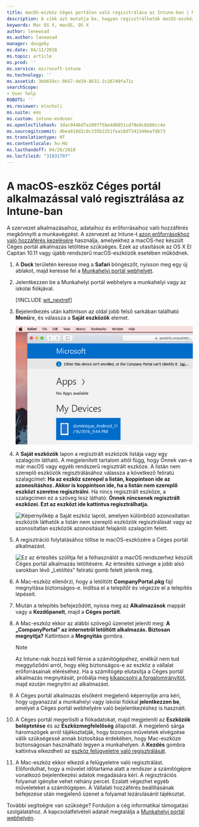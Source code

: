 ```yaml
---
title: macOS-eszköz Céges portálon való regisztrálása az Intune-ban | Microsoft Docs
description: A cikk azt mutatja be, hogyan regisztrálhatók macOS-eszközök az Intune-ban a Céges portál alkalmazással
keywords: Mac OS X, macOS, OS X
author: lenewsad
ms.author: lanewsad
manager: dougeby
ms.date: 04/11/2018
ms.topic: article
ms.prod: ''
ms.service: microsoft-intune
ms.technology: ''
ms.assetid: 3bb659cc-9b57-4d19-8631-2c26749fa71c
searchScope:
- User help
ROBOTS: ''
ms.reviewer: elocholi
ms.suite: ems
ms.custom: intune-enduser
ms.openlocfilehash: 3dac9446d7a1097f5be4d0851cd78e8cbb86cc4e
ms.sourcegitcommit: dbea918d2c0c335b2251fea18d7341340eafd673
ms.translationtype: HT
ms.contentlocale: hu-HU
ms.lasthandoff: 04/26/2018
ms.locfileid: "31831797"
---
```

# <a name="enroll-your-macos-device-in-intune-with-the-company-portal-app"></a>A macOS-eszköz Céges portál alkalmazással való regisztrálása az Intune-ban

A szervezet alkalmazásaihoz, adataihoz és erőforrásaihoz való hozzáférés megkönnyíti a munkavégzést. A szervezet az Intune-t [azon erőforrásokhoz való hozzáférés kezelésére](what-happens-if-you-install-the-Company-Portal-app-and-enroll-your-device-in-intune-macos.md) használja, amelyekhez a macOS-hez készült Céges portál alkalmazás letöltése szükséges. Ezek az utasítások az OS X El Capitan 10.11 vagy újabb rendszerű macOS-eszközök esetében működnek.


1. A __Dock__ területén keresse meg a __Safari__ böngészőt, nyisson meg egy új ablakot, majd keresse fel a [Munkahelyi portál webhelyét](https://portal.manage.microsoft.com).

2. Jelentkezzen be a Munkahelyi portál webhelyre a munkahelyi vagy az iskolai fiókjával.

   [!INCLUDE [wit_nextref](includes/end-user-password-guidance.md)]


3. Bejelentkezés után kattintson az oldal jobb felső sarkában található **Menü**re, és válassza a **Saját eszközök** elemet.

   ![Képernyőkép a webes portál kezdőlapjáról, amelyen látható, hogy még nincsenek telepíthető alkalmazások. Alul a Saját eszközök gomb jelenik meg.](./media/macOS_enroll_001_landing_page.png)

4. A __Saját eszközök__ lapon a regisztrált eszközök listája vagy egy szalagcím látható. A megjelenített tartalom attól függ, hogy Önnek van-e már macOS vagy egyéb rendszerű regisztrált eszköze. A listán nem szereplő eszközök regisztrálásához válassza a következő feliratú szalagcímet: __Ha az eszköz szerepel a listán, koppintson ide az azonosításhoz. Akkor is koppintson ide, ha a listán nem szereplő eszközt szeretne regisztrálni__. Ha nincs regisztrált eszköze, a szalagcímen ez a szöveg lesz látható: **Önnek nincsenek regisztrált eszközei. Ezt az eszközt ide kattintva regisztrálhatja.**

    ![Képernyőkép a Saját eszköz lapról, amelyen különböző azonosítatlan eszközök láthatók a listán nem szereplő eszközök regisztrálását vagy az azonosítatlan eszközök azonosítását felajánló szalagcím felett.](./media/macOS_enroll_002_tap_here_banner.png)

5. A regisztráció folytatásához töltse le macOS-eszközére a Céges portál alkalmazást.

    ![Ez az értesítés szólítja fel a felhasználót a macOS rendszerhez készült Céges portál alkalmazás letöltésére. Az értesítés szövege a jobb alsó sarokban lévő „Letöltés” feliratú gomb felett jelenik meg.](./media/macOS_enroll_IWP_CP_app_notice.png)

6. A Mac-eszköz ellenőrzi, hogy a letöltött **CompanyPortal.pkg** fájl megnyitása biztonságos-e. Indítsa el a telepítőt és végezze el a telepítés lépéseit.

7. Miután a telepítés befejeződött, nyissa meg az **Alkalmazások** mappát vagy a **Kezdőpanelt**, majd a **Céges portált**.

8. A Mac-eszköz ekkor az alábbi szövegű üzenetet jeleníti meg: **A „CompanyPortal” az internetről letöltött alkalmazás. Biztosan megnyitja?** Kattintson a **Megnyitás** gombra.

   > [!NOTE]
   > Az Intune-nak hozzá kell férnie a számítógépéhez, enélkül nem tud meggyőződni arról, hogy elég biztonságos-e az eszköz a vállalat erőforrásainak eléréséhez. Ha a számítógép elutasítja a Céges portál alkalmazás megnyitását, próbálja meg [kikapcsolni a forgalomirányítót](https://support.apple.com/HT202491), majd ezután megnyitni az alkalmazást.

9. A Céges portál alkalmazás elsőként megjelenő képernyője arra kéri, hogy ugyanazzal a munkahelyi vagy iskolai fiókkal **jelentkezzen be**, amelyet a Céges portál webhelyére való bejelentkezéshez is használt.

10. A Céges portál megerősíti a fiókadatokat, majd megjeleníti az **Eszközök beléptetése** és az **Eszközmegfelelőség** állapotát. A megjelenő sárga háromszögek arról tájékoztatják, hogy bizonyos műveletek elvégzése válik szükségessé annak biztosítása érdekében, hogy Mac-eszköze biztonságosan használható legyen a munkahelyen. A **Kezdés** gombra kattintva elkezdheti az [eszköz felügyeletre való regisztrálását](what-info-can-your-company-see-when-you-enroll-your-device-in-intune.md).

11. A Mac-eszköz ekkor elkezdi a felügyeletre való regisztrálást. Előfordulhat, hogy a művelet időtartama alatt a rendszer a számítógépre vonatkozó bejelentkezési adatok megadására kéri. A regisztrációs folyamat igénybe vehet néhány percet. Ezalatt végezhet egyéb műveleteket a számítógépen. A Vállalati hozzáférés beállításának befejezése után megjelenő üzenet a folyamat lezárulásáról tájékoztat.

További segítségre van szüksége? Forduljon a cég informatikai támogatási szolgálatához. A kapcsolatfelvételi adatait megtalálja a [Munkahelyi portál webhelyén](https://portal.manage.microsoft.com#HelpDeskDialog).
